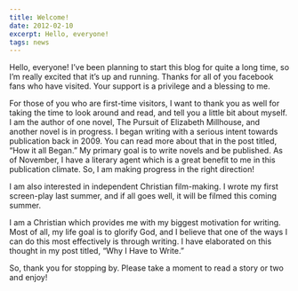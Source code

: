 ```yaml
---
title: Welcome!
date: 2012-02-10
excerpt: Hello, everyone!
tags: news
---
```


Hello, everyone! I’ve been planning to start this blog for quite a long time, so I’m really excited that it’s up and running. Thanks for all of you facebook fans who have visited. Your support is a privilege and a blessing to me.

For those of you who are first-time visitors, I want to thank you as well for taking the time to look around and read, and tell you a little bit about myself. I am the author of one novel, The Pursuit of Elizabeth Millhouse, and another novel is in progress. I began writing with a serious intent towards publication back in 2009. You can read more about that in the post titled, “How it all Began.” My primary goal is to write novels and be published. As of November, I have a literary agent which is a great benefit to me in this publication climate. So, I am making progress in the right direction!

I am also interested in independent Christian film-making. I wrote my first screen-play last summer, and if all goes well, it will be filmed this coming summer.

I am a Christian which provides me with my biggest motivation for writing. Most of all, my life goal is to glorify God, and I believe that one of the ways I can do this most effectively is through writing. I have elaborated on this thought in my post titled, “Why I Have to Write.”

So, thank you for stopping by. Please take a moment to read a story or two and enjoy!